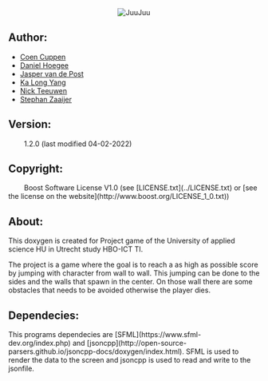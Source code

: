 <center><img src="../JuuJuuBanner.png" alt="JuuJuu"></center>

<h2>Author:</h2>

* [Coen Cuppen](https:://www.github.com/coencuppen)
* [Daniel Hoegee](https:://www.github.com/Skaniel)
* [Jasper van de Post](https:://www.github.com/Pink-Shadow)
* [Ka Long Yang](https:://www.github.com/Kalong98)
* [Nick Teeuwen](https:://www.github.com/n21twn)
* [Stephan Zaaijer](https:://www.github.com/StephanZaaijer)

<h2>Version:</h2>
&nbsp;&nbsp;&nbsp;&nbsp;&nbsp;&nbsp;&nbsp;&nbsp;1.2.0 (last modified 04-02-2022)

<h2>Copyright:</h2>
&nbsp;&nbsp;&nbsp;&nbsp;&nbsp;&nbsp;&nbsp;&nbsp;Boost Software License V1.0 (see [LICENSE.txt](../LICENSE.txt) or [see the license on the website](http://www.boost.org/LICENSE_1_0.txt))


<h2> About:</h2>
This doxygen is created for Project game of the University of applied science HU in Utrecht study HBO-ICT TI.

The project is a game where the goal is to reach a as high as possible score by jumping with character from wall to wall. This jumping can be done to the sides and the walls that spawn in the center. On those wall there are some obstacles that needs to be avoided otherwise the player dies.

<h2> Dependecies: </h2>
This programs dependecies are [SFML](https://www.sfml-dev.org/index.php) and [jsoncpp](http://open-source-parsers.github.io/jsoncpp-docs/doxygen/index.html). SFML is used to render the data to the screen and jsoncpp is used to read and write to the jsonfile.
